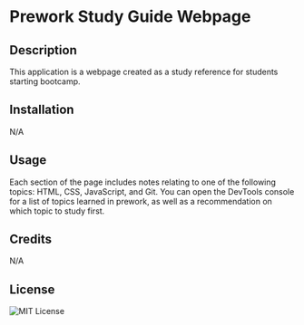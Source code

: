 # Prework Study Guide Webpage

## Description

This application is a webpage created as a study reference for students starting bootcamp.

## Installation

N/A

## Usage

Each section of the page includes notes relating to one of the following topics: HTML, CSS, JavaScript, and Git. You can open the DevTools console for a list of topics learned in prework, as well as a recommendation on which topic to study first. 

## Credits

N/A

## License

![MIT License](./LICENSE)